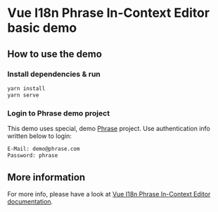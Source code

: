 # Vue I18n Phrase In-Context Editor basic demo

## How to use the demo

### Install dependencies & run

```bash
yarn install
yarn serve
```

### Login to Phrase demo project

This demo uses special, demo [Phrase](https://phrase.com) project. Use authentication info written below to login:

```bash
E-Mail: demo@phrase.com
Password: phrase
```

## More information

For more info, please have a look at [Vue I18n Phrase In-Context Editor documentation](https://phrase.github.io/vue-i18n-phrase-in-context-editor).
